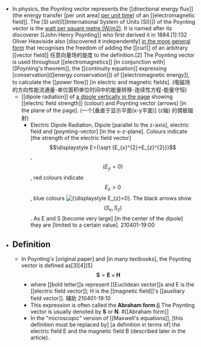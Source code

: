 - In physics, the Poynting vector represents the [[directional energy flux]] (the energy transfer [per unit area] [per unit time](((zo8rkgJ6e)))) of an [[electromagnetic field]]. The [SI unit]([[International System of Units (SI)]]) of the Poynting vector is the [watt per square metre (W/m2)](((nWcRFOC0U))). It is named after its discoverer [[John Henry Poynting]] who first derived it in 1884.[1]:132 Oliver Heaviside also [discovered it independently] [in the more general form](((Mj-BJTQrE))) that recognises the freedom of adding the [[curl]] of an arbitrary [[vector field]] 任意向量场的旋度 to the definition.[2] The Poynting vector is used throughout [[electromagnetics]] [in conjunction with] [[Poynting's theorem]], the [[continuity equation]] expressing [conservation]([[energy conservation]]) of [[electromagnetic energy]], to calculate the [[power flow]] [in electric and magnetic fields].
(电磁场的方向性能流通量-单位面积单位时间中的能量转移-连续性方程-能量守恒)
    - [[dipole radiation]] of [a dipole vertically in the page](https://en.wikipedia.org/wiki/File:DipoleRadiation.gif) showing [[electric field strength]] (colour) and Poynting vector (arrows) [in the plane of the page].
(一个[垂直于显示平面(x-y平面)] (z轴) 的偶极辐射)
        - Electric Dipole Radiation, Dipole [parallel to the z-axis], electric field and [poynting-vector] [in the x-z-plane]. Colours indicate [the strength of the electric field vector] $$\displaystyle E={\sqrt {E_{x}^{2}+E_{z}^{2}}}$$, $$\displaystyle (E_{y}=0)$$, red colours indicate $$\displaystyle E_{z}>0$$, blue colours ![{\displaystyle E_{z}<0}](https://wikimedia.org/api/rest_v1/media/math/render/svg/245bc78b938abc0e7b27b5557d2de4d3cb9787e0). The black arrows show $$\displaystyle (S_{x},S_{z})$$. As E and S [become very large] [in the center of the dipole] they are [limited to a certain value].
210401-19:00
- ## Definition
    - In Poynting's [original paper] and [in many textbooks], the Poynting vector is defined as[3][4][5]   
$$\mathbf {S} =\mathbf {E} \times \mathbf {H} $$
        - where [[bold letter]]s represent [[Euclidean vector]]s and
E is the [[electric field vector]];
H is the [[magnetic field]]'s [[auxiliary field vector]]. 辅助
210401-19:10
        - This expression is often called the __Abraham form__.[6](https://en.wikipedia.org/wiki/Poynting_vector#cite_note-Kinsler2009-6) The Poynting vector is usually denoted by **S** or **N**. #[[Abraham form]]
        - In the "microscopic" version of [[Maxwell's equations]], [this definition must be replaced by] [a definition in terms of] the electric field E and the magnetic field B (described later in the article).
